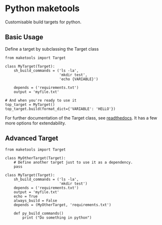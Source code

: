 Python maketools
=============

Customisable build targets for python.

Basic Usage
------------

Define a target by subclassing the Target class
```
from maketools import Target

class MyTarget(Target):
	sh_build_commands = ('ls -la',
						 'mkdir test',
						 'echo {VARIABLE}')

	depends = ('requirements.txt')
	output = 'myfile.txt'

# And when you're ready to use it
top_target = MyTarget()
top_target.build(format_dict={'VARIABLE': 'HELLO'})

```

For further documentation of the Target class, see [readthedocs](http://python-maketools.readthedocs.org/en/latest/). It has a few more options for extendability. 


Advanced Target
-----------------

```
from maketools import Target

class MyOtherTarget(Target):
	# Define another target just to use it as a dependency. 
	pass

class MyTarget(Target):
	sh_build_commands = ('ls -la',
						 'mkdir test')
	depends = ('requirements.txt')
	output = 'myfile.txt'
	echo = True
	always_build = False
	depends = (MyOtherTarget, 'requirements.txt')

	def py_build_commands()
		print ("Do something in python")
```